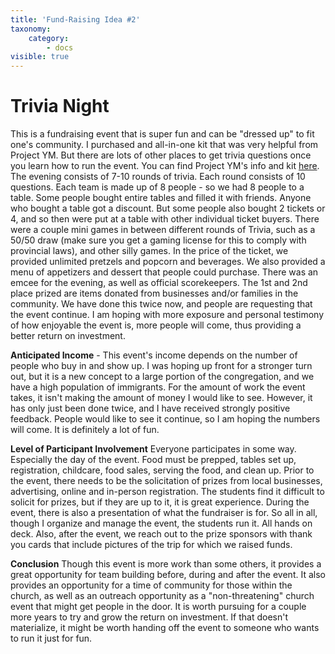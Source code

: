 ```yaml
---
title: 'Fund-Raising Idea #2'
taxonomy:
    category:
        - docs
visible: true
---
```


# Trivia Night
This is a fundraising event that is super fun and can be "dressed up" to fit one's community. I purchased and all-in-one kit that was very helpful from Project YM. But there are lots of other places to get trivia questions once you learn how to run the event. You can find Project YM's info and kit [here](https://triviafundraiser.com/). The evening consists of 7-10 rounds of trivia. Each round consists of 10 questions. Each team is made up of 8 people - so we had 8 people to a table. Some people bought entire tables and filled it with friends. Anyone who bought a table got a discount. But some people also bought 2 tickets or 4, and so then were put at a table with other individual ticket buyers. There were a couple mini games in between different rounds of Trivia, such as a 50/50 draw (make sure you get a gaming license for this to comply with provincial laws), and other silly games. In the price of the ticket, we provided unlimited pretzels and popcorn and beverages. We also provided a menu of appetizers and dessert that people could purchase. There was an emcee for the evening, as well as official scorekeepers. The 1st and 2nd place prized are items donated from businesses and/or families in the community. We have done this twice now, and people are requesting that the event continue. I am hoping with more exposure and personal testimony of how enjoyable the event is, more people will come, thus providing a better return on investment. 

**Anticipated Income** - This event's income depends on the number of people who buy in and show up. I was hoping up front for a stronger turn out, but it is a new concept to a large portion of the congregation, and we have a high population of immigrants. 
For the amount of work the event takes, it isn't making the amount of money I would like to see. However, it has only just been done twice, and I have received strongly positive feedback. People would like to see it continue, so I am hoping the numbers will come. It is definitely a lot of fun. 

**Level of Participant Involvement**
Everyone participates in some way. Especially the day of the event. Food must be prepped, tables set up, registration, childcare, food sales, serving the food, and clean up. Prior to the event, there needs to be the solicitation of prizes from local businesses, advertising, online and in-person registration. The students find it difficult to solicit for prizes, but if they are up to it, it is great experience. During the event, there is also a presentation of what the fundraiser is for. So all in all, though I organize and manage the event, the students run it. All hands on deck. Also, after the event, we reach out to the prize sponsors with thank you cards that include pictures of the trip for which we raised funds.

**Conclusion**
Though this event is more work than some others, it provides a great opportunity for team building before, during and after the event. It also provides an opportunity for a time of community for those within the church, as well as an outreach opportunity as a "non-threatening" church event that might get people in the door. It is worth pursuing for a couple more years to try and grow the return on investment. If that doesn't materialize, it might be worth handing off the event to someone who wants to run it just for fun. 